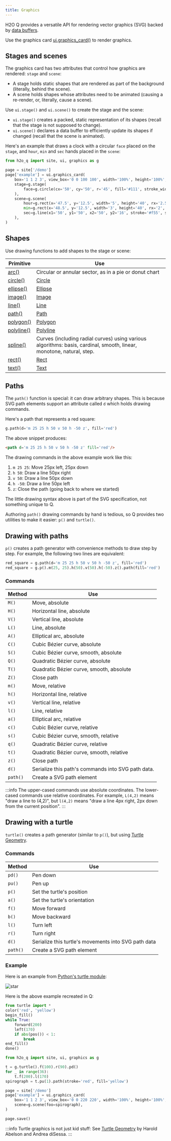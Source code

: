 ```yaml
---
title: Graphics
---
```


H2O Q provides a versatile API for rendering vector graphics (SVG) backed by [data buffers](buffers.mdx).

Use the graphics card [ui.graphics_card()](http://localhost:3000/docs/api/ui#graphics_card) to render graphics.

## Stages and scenes

The graphics card has two attributes that control how graphics are rendered: `stage` and `scene`:
- A stage holds static shapes that are rendered as part of the background (literally, behind the scene).
- A scene holds shapes whose attributes need to be animated (causing a re-render, or, literally, cause a scene).

Use `ui.stage()` and `ui.scene()` to create the stage and the scene:
- `ui.stage()` creates a packed, static representation of its shapes (recall that the stage is not supposed to change).
- `ui.scene()` declares a data buffer to efficiently update its shapes if changed (recall that the scene is animated).

Here's an example that draws a clock with a circular `face` placed on the `stage`, and `hour`, `min` and `sec` hands placed in the `scene`:

```py
from h2o_q import site, ui, graphics as g

page = site['/demo']
page['example'] = ui.graphics_card(
    box='1 1 2 3', view_box='0 0 100 100', width='100%', height='100%',
    stage=g.stage(
        face=g.circle(cx='50', cy='50', r='45', fill='#111', stroke_width='2px', stroke='#f55'),
    ),
    scene=g.scene(
        hour=g.rect(x='47.5', y='12.5', width='5', height='40', rx='2.5', fill='#333', stroke='#555'),
        min=g.rect(x='48.5', y='12.5', width='3', height='40', rx='2', fill='#333', stroke='#555'),
        sec=g.line(x1='50', y1='50', x2='50', y2='16', stroke='#f55', stroke_width='1px'),
    ),
)
```

## Shapes

Use drawing functions to add shapes to the stage or scene:

| Primitive | Use |
|---|---|
| [arc()](api/graphics#arc) | Circular or annular sector, as in a pie or donut chart |
| [circle()](api/graphics#circle) | [Circle](https://developer.mozilla.org/en-US/docs/Web/SVG/Element/circle) |
| [ellipse()](api/graphics#ellipse) | [Ellipse](https://developer.mozilla.org/en-US/docs/Web/SVG/Element/ellipse) |
| [image()](api/graphics#image) | [Image](https://developer.mozilla.org/en-US/docs/Web/SVG/Element/image) |
| [line()](api/graphics#line) | [Line](https://developer.mozilla.org/en-US/docs/Web/SVG/Element/line) |
| [path()](api/graphics#path) | [Path](https://developer.mozilla.org/en-US/docs/Web/SVG/Element/path) |
| [polygon()](api/graphics#polygon) | [Polygon](https://developer.mozilla.org/en-US/docs/Web/SVG/Element/polygon) |
| [polyline()](api/graphics#polyline) | [Polyline](https://developer.mozilla.org/en-US/docs/Web/SVG/Element/polyline) |
| [spline()](api/graphics#spline) | Curves (including radial curves) using various algorithms: basis, cardinal, smooth, linear, monotone, natural, step. |
| [rect()](api/graphics#rect) | [Rect](https://developer.mozilla.org/en-US/docs/Web/SVG/Element/rect) |
| [text()](api/graphics#text) | [Text](https://developer.mozilla.org/en-US/docs/Web/SVG/Element/text) |


## Paths

The `path()` function is special: it can draw arbitrary shapes. This is because SVG path elements support an attribute called `d` which holds drawing commands.

Here's a path that represents a red square:

```py
g.path(d='m 25 25 h 50 v 50 h -50 z', fill='red')
```

The above snippet produces:

```html
<path d='m 25 25 h 50 v 50 h -50 z' fill='red'/>
```

The drawing commands in the above example work like this:
1. `m 25 25`: Move 25px left, 25px down
2. `h 50`: Draw a line 50px right
3. `v 50`: Draw a line 50px down
4. `h -50`: Draw a line 50px left
5. `z`: Close the path (going back to where we started)

The little drawing syntax above is part of the SVG specification, not something unique to Q.

Authoring `path()` drawing commands by hand is tedious, so Q provides two utilities to make it easier: `p()` and `turtle()`.

## Drawing with paths

`p()` creates a path generator with convenience methods to draw step by step. For example, the following two lines are equivalent:

```py
red_square = g.path(d='m 25 25 h 50 v 50 h -50 z', fill='red')
red_square = g.p().m(25, 25).h(50).v(50).h(-50).z().path(fill='red')
```

### Commands

| Method | Use |
|---|---|
| `M()` | Move, absolute |
| `H()` | Horizontal line, absolute |
| `V()` | Vertical line, absolute |
| `L()` | Line, absolute |
| `A()` | Elliptical arc, absolute |
| `C()` | Cubic Bézier curve, absolute |
| `S()` | Cubic Bézier curve, smooth, absolute |
| `Q()` | Quadratic Bézier curve, absolute |
| `T()` | Quadratic Bézier curve, smooth, absolute |
| `Z()` | Close path |
| `m()` | Move, relative |
| `h()` | Horizontal line, relative |
| `v()` | Vertical line, relative |
| `l()` | Line, relative |
| `a()` | Elliptical arc, relative |
| `c()` | Cubic Bézier curve, relative |
| `s()` | Cubic Bézier curve, smooth, relative |
| `q()` | Quadratic Bézier curve, relative |
| `t()` | Quadratic Bézier curve, smooth, relative |
| `z()` | Close path |
| `d()` | Serialize this path's commands into SVG path data. |
| `path()` | Create a SVG path element |

:::info
The upper-cased commands use absolute coordinates. The lower-cased commands use relative coordinates. For example, `L(4,2)` means "draw a line to (4,2)", but `l(4,2)` means "draw a line 4px right, 2px down from the current position".
:::

## Drawing with a turtle

`turtle()` creates a path generator (similar to `p()`), but using [Turtle Geometry](https://docs.python.org/3/library/turtle.html).

### Commands

| Method | Use |
|---|---|
| `pd()` | Pen down |
| `pu()` | Pen up |
| `p()` | Set the turtle's position |
| `a()` | Set the turtle's orientation |
| `f()` | Move forward |
| `b()` | Move backward |
| `l()` | Turn left |
| `r()` | Turn right |
| `d()` | Serialize this turtle's movements into SVG path data |
| `path()` | Create a SVG path element |


### Example

Here is an example from [Python's turtle module](https://docs.python.org/3/library/turtle.html):

![star](https://docs.python.org/3/_images/turtle-star.png)

Here is the above example recreated in Q:

```py
from turtle import *
color('red', 'yellow')
begin_fill()
while True:
    forward(200)
    left(170)
    if abs(pos()) < 1:
        break
end_fill()
done()
```

```py {3-6}
from h2o_q import site, ui, graphics as g

t = g.turtle().f(100).r(90).pd()
for _ in range(36):
    t.f(200).l(170)
spirograph = t.pu(1).path(stroke='red', fill='yellow')

page = site['/demo']
page['example'] = ui.graphics_card(
    box='1 1 2 3', view_box='0 0 220 220', width='100%', height='100%',
    scene=g.scene(foo=spirograph),
)

page.save()
```

:::info
Turtle graphics is not just kid stuff: See [Turtle Geometry](https://mitpress.mit.edu/books/turtle-geometry) by Harold Abelson and Andrea diSessa.
:::